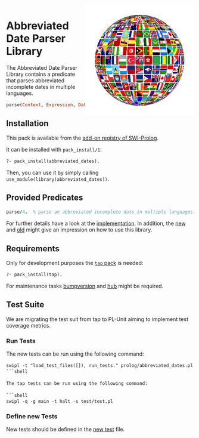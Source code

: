 <img src=".github/flags-jakearchibald.github.io-scour.svg?raw=true" width="50%" align="right" style="border:20px solid white">

# Abbreviated Date Parser Library

The Abbreviated Date Parser Library contains a predicate that parses abbreviated incomplete dates in multiple languages.

```prolog 
parse(Context, Expression, Dates, Trace).
```

## Installation

This pack is available from the [add-on registry of SWI-Prolog](http://www.swi-prolog.org/pack/list).

It can be installed with `pack_install/1`:

```prolog
?- pack_install(abbreviated_dates).
```

Then, you can use it by simply calling `use_module(library(abbreviated_dates))`.

## Provided Predicates

```prolog
parse/4.  % parse an abbreviated incomplete date in multiple languages (today, tomorrow, etc).
```

For further details have a look at the [implementation](prolog/abbreviated_dates.pl). In addition, the
[new](prolog/abbreviated_dates.plt) and [old](test/test.pl) might give an impression on how to use this library.

## Requirements

Only for development purposes the [`tap` pack](http://www.swi-prolog.org/pack/list?p=tap) is needed:

```prolog
?- pack_install(tap).
```
For maintenance tasks [bumpversion](https://github.com/peritus/bumpversion) and [hub](https://github.com/github/hub) might be required.

## Test Suite

We are migrating the test suit from tap to PL-Unit aiming to implement test coverage metrics.

### Run Tests

The new tests can be run using the following command:

```shell
swipl -t "load_test_files([]), run_tests." prolog/abbreviated_dates.pl
```shell

The tap tests can be run using the following command:

```shell
swipl -q -g main -t halt -s test/test.pl
```

### Define new Tests

New tests should be defined in the [new test](prolog/abbreviated_dates.plt) file.